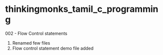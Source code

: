 # thinkingmonks_tamil_c_programming

002 - Flow Control statements

1. Renamed few files
2. Flow control statement demo file added